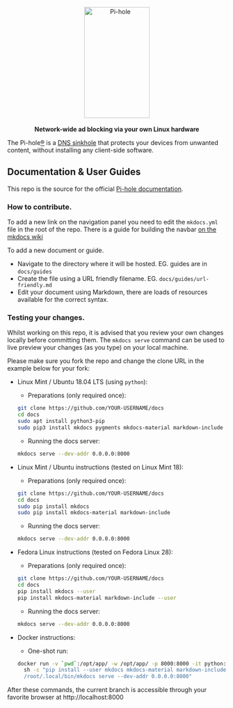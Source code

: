 <p align="center">
<a href="https://pi-hole.net"><img src="https://pi-hole.github.io/graphics/Vortex/Vortex_with_text.png" width="150" height="255" alt="Pi-hole"></a>
<br/><br/>
<b>Network-wide ad blocking via your own Linux hardware</b><br/>
</p>

The Pi-hole[®](https://pi-hole.net/trademark-rules-and-brand-guidelines/) is a [DNS sinkhole](https://en.wikipedia.org/wiki/DNS_Sinkhole) that protects your devices from unwanted content, without installing any client-side software.

## Documentation & User Guides

This repo is the source for the official [Pi-hole documentation](https://docs.pi-hole.net/).

### How to contribute.
To add a new link on the navigation panel you need to edit the `mkdocs.yml` file in the root of the repo. There is a guide for building the navbar [on the mkdocs wiki](https://www.mkdocs.org/user-guide/configuration/#nav)

To add a new document or guide.

- Navigate to the directory where it will be hosted.
	EG. guides are in `docs/guides`
- Create the file using a URL friendly filename.
	EG. `docs/guides/url-friendly.md`
- Edit your document using Markdown, there are loads of resources available for the correct syntax.


### Testing your changes.
Whilst working on this repo, it is advised that you review your own changes locally before committing them. The `mkdocs serve` command can be used to live preview your changes (as you type) on your local machine.

Please make sure you fork the repo and change the clone URL in the example below for your fork:

- Linux Mint / Ubuntu 18.04 LTS (using `python`):
   - Preparations (only required once):
   ```bash
   git clone https://github.com/YOUR-USERNAME/docs
   cd docs
   sudo apt install python3-pip
   sudo pip3 install mkdocs pygments mkdocs-material markdown-include pymdown-extensions
   ```
   - Running the docs server:
   ```bash
   mkdocs serve --dev-addr 0.0.0.0:8000
   ```
- Linux Mint / Ubuntu instructions (tested on Linux Mint 18):
   - Preparations (only required once):
   ```bash
   git clone https://github.com/YOUR-USERNAME/docs
   cd docs
   sudo pip install mkdocs
   sudo pip install mkdocs-material markdown-include
   ```
   - Running the docs server:
   ```bash
   mkdocs serve --dev-addr 0.0.0.0:8000
   ```

- Fedora Linux instructions (tested on Fedora Linux 28):
   - Preparations (only required once):
   ```bash
   git clone https://github.com/YOUR-USERNAME/docs
   cd docs
   pip install mkdocs --user
   pip install mkdocs-material markdown-include --user
   ```
   - Running the docs server:
   ```bash
   mkdocs serve --dev-addr 0.0.0.0:8000
   ```

- Docker instructions:
  - One-shot run:
  ```bash
  docker run -v `pwd`:/opt/app/ -w /opt/app/ -p 8000:8000 -it python:2-alpine \
    sh -c "pip install --user mkdocs mkdocs-material markdown-include && \
    /root/.local/bin/mkdocs serve --dev-addr 0.0.0.0:8000"
   ```

After these commands, the current branch is accessible through your favorite browser at http://localhost:8000
